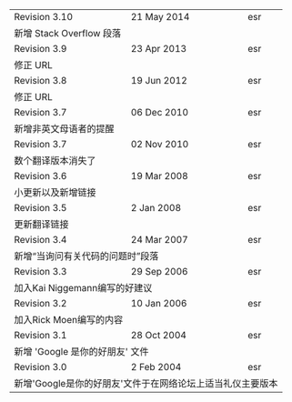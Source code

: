 <table>
	<tbody>
		<tr>
			<td align="left">Revision 3.10</td>
			<td align="left">21 May 2014</td>
			<td align="left">esr</td>
		</tr>
		<tr>
			<td align="left" colspan="3">
    新增 Stack Overflow 段落
      </td>
		</tr>
		<tr>
			<td align="left">Revision 3.9</td>
			<td align="left">23 Apr 2013</td>
			<td align="left">esr</td>
		</tr>
		<tr>
			<td align="left" colspan="3">
    修正 URL
      </td>
		</tr>
		<tr>
			<td align="left">Revision 3.8</td>
			<td align="left">19 Jun 2012</td>
			<td align="left">esr</td>
		</tr>
		<tr>
			<td align="left" colspan="3">
    修正 URL
      </td>
		</tr>
		<tr>
			<td align="left">Revision 3.7</td>
			<td align="left">06 Dec 2010</td>
			<td align="left">esr</td>
		</tr>
		<tr>
			<td align="left" colspan="3">
    新增非英文母语者的提醒
      </td>
		</tr>
		<tr>
			<td align="left">Revision 3.7</td>
			<td align="left">02 Nov 2010</td>
			<td align="left">esr</td>
		</tr>
		<tr>
			<td align="left" colspan="3">
    数个翻译版本消失了
      </td>
		</tr>
		<tr>
			<td align="left">Revision 3.6</td>
			<td align="left">19 Mar 2008</td>
			<td align="left">esr</td>
		</tr>
		<tr>
			<td align="left" colspan="3">
    小更新以及新增链接
      </td>
		</tr>
		<tr>
			<td align="left">Revision 3.5</td>
			<td align="left">2 Jan 2008</td>
			<td align="left">esr</td>
		</tr>
		<tr>
			<td align="left" colspan="3">
    更新翻译链接
      </td>
		</tr>
		<tr>
			<td align="left">Revision 3.4</td>
			<td align="left">24 Mar 2007</td>
			<td align="left">esr</td>
		</tr>
		<tr>
			<td align="left" colspan="3">
    新增“当询问有关代码的问题时”段落
      </td>
		</tr>
		<tr>
			<td align="left">Revision 3.3</td>
			<td align="left">29 Sep 2006</td>
			<td align="left">esr</td>
		</tr>
		<tr>
			<td align="left" colspan="3">
    加入Kai Niggemann编写的好建议
      </td>
		</tr>
		<tr>
			<td align="left">Revision 3.2</td>
			<td align="left">10 Jan 2006</td>
			<td align="left">esr</td>
		</tr>
		<tr>
			<td align="left" colspan="3">
    加入Rick Moen编写的内容
      </td>
		</tr>
		<tr>
			<td align="left">Revision 3.1</td>
			<td align="left">28 Oct 2004</td>
			<td align="left">esr</td>
		</tr>
		<tr>
			<td align="left" colspan="3">
    新增 'Google 是你的好朋友' 文件
      </td>
		</tr>
		<tr>
			<td align="left">Revision 3.0</td>
			<td align="left">2 Feb 2004</td>
			<td align="left">esr</td>
		</tr>
		<tr>
			<td align="left" colspan="3">
    新增'Google是你的好朋友'文件于在网络论坛上适当礼仪主要版本
      </td>
		</tr>
	</tbody>
</table>

